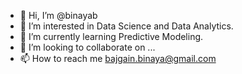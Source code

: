 - 👋 Hi, I’m @binayab
- 👀 I’m interested in Data Science and Data Analytics. 
- 🌱 I’m currently learning Predictive Modeling.
- 💞️ I’m looking to collaborate on ...
- 📫 How to reach me bajgain.binaya@gmail.com

<!---
binayab/binayab is a ✨ special ✨ repository because its `README.md` (this file) appears on your GitHub profile.
You can click the Preview link to take a look at your changes.
--->
